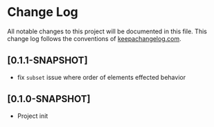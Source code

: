# Change Log
All notable changes to this project will be documented in this file. This change log follows the conventions of [keepachangelog.com](http://keepachangelog.com/).

## [0.1.1-SNAPSHOT]
- fix `subset` issue where order of elements effected behavior

## [0.1.0-SNAPSHOT]
- Project init
